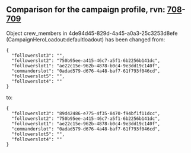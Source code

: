 ## Comparison for the campaign profile, rvn: [708](https://github.com/PRO100KatYT/FortniteProfileRevisions/tree/main/profiles/campaign/708%20campaign.json)-[709](https://github.com/PRO100KatYT/FortniteProfileRevisions/tree/main/profiles/campaign/709%20campaign.json)

Object crew_members in 4de94d45-829d-4a45-a0a3-25c3253d8efe (CampaignHeroLoadout:defaultloadout) has been changed from:

```
{
  "followerslot3": "",
  "followerslot2": "750b95ee-a415-46c7-a5f1-6b2256b141dc",
  "followerslot1": "ae22c15e-962b-4878-b0c4-9e3dd19c140f",
  "commanderslot": "0adad579-d676-4a48-baf7-61f793f046cd",
  "followerslot5": "",
  "followerslot4": ""
}
```

to:

```
{
  "followerslot3": "89d42486-e775-4f35-8470-f94bf1f11dcc",
  "followerslot2": "750b95ee-a415-46c7-a5f1-6b2256b141dc",
  "followerslot1": "ae22c15e-962b-4878-b0c4-9e3dd19c140f",
  "commanderslot": "0adad579-d676-4a48-baf7-61f793f046cd",
  "followerslot5": "",
  "followerslot4": ""
}
```

<br><br>
